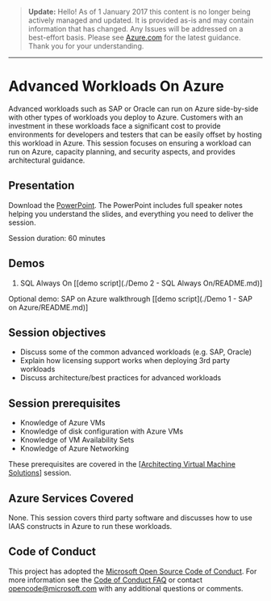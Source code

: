 > **Update:** Hello! As of 1 January 2017 this content is no longer being actively managed and updated. It is provided as-is and may contain information that has changed. Any Issues will be addressed on a best-effort basis. Please see [Azure.com](http://www.azure.com) for the latest guidance. Thank you for your understanding.

---

# Advanced Workloads On Azure
Advanced workloads such as SAP or Oracle can run on Azure side-by-side with other types of workloads you deploy to Azure. Customers with an investment in these workloads face a significant cost to provide environments for developers and testers that can be easily offset by hosting this workload in Azure. This session focuses on ensuring a workload can run on Azure, capacity planning, and security aspects, and provides architectural guidance. 

## Presentation
Download the [PowerPoint](./Advanced%20Workloads%20on%20Azure.pptx?raw=1).
The PowerPoint includes full speaker notes helping you understand the slides, and everything you need to deliver the session.

Session duration: 60 minutes

## Demos
1. SQL Always On [[demo script](./Demo 2 - SQL Always On/README.md)]

Optional demo: SAP on Azure walkthrough [[demo script](./Demo 1 - SAP on Azure/README.md)]

## Session objectives
- Discuss some of the common advanced workloads (e.g. SAP, Oracle)
- Explain how licensing support works when deploying 3rd party workloads
- Discuss architecture/best practices for advanced workloads

## Session prerequisites 
- Knowledge of Azure VMs
- Knowledge of disk configuration with Azure VMs
- Knowledge of VM Availability Sets
- Knowledge of Azure Networking

These prerequisites  are covered in the [[Architecting Virtual Machine Solutions](https://github.com/GSIAzureCOE/Virtual-Machine-Solutions)] session.

## Azure Services Covered
None. This session covers third party software and discusses how to use IAAS constructs in Azure to run these workloads.

## Code of Conduct
This project has adopted the [Microsoft Open Source Code of Conduct](https://opensource.microsoft.com/codeofconduct/). For more information see the [Code of Conduct FAQ](https://opensource.microsoft.com/codeofconduct/faq/) or contact [opencode@microsoft.com](mailto:opencode@microsoft.com) with any additional questions or comments.

